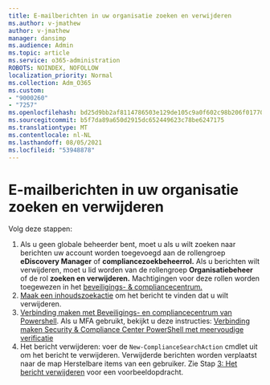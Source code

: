 ```yaml
---
title: E-mailberichten in uw organisatie zoeken en verwijderen
ms.author: v-jmathew
author: v-jmathew
manager: dansimp
ms.audience: Admin
ms.topic: article
ms.service: o365-administration
ROBOTS: NOINDEX, NOFOLLOW
localization_priority: Normal
ms.collection: Adm_O365
ms.custom:
- "9000260"
- "7257"
ms.openlocfilehash: bd25d9bb2af8114786503e129de105c9a0f602c98b206f01770605d1957e3a1b
ms.sourcegitcommit: b5f7da89a650d2915dc652449623c78be6247175
ms.translationtype: MT
ms.contentlocale: nl-NL
ms.lasthandoff: 08/05/2021
ms.locfileid: "53948878"
---
```

# <a name="search-for-and-delete-email-messages-in-your-organization"></a>E-mailberichten in uw organisatie zoeken en verwijderen

Volg deze stappen:

1. Als u geen globale beheerder bent, moet u als u wilt zoeken naar berichten uw account worden toegevoegd aan de rollengroep **eDiscovery Manager** of **compliancezoekbeheerrol.** Als u berichten wilt verwijderen, moet u lid worden van de rollengroep **Organisatiebeheer** of de rol **zoeken en verwijderen.** Machtigingen voor deze rollen worden toegewezen in het [beveiligings- & compliancecentrum.](https://protection.office.com)
2. [Maak een inhoudszoekactie](https://docs.microsoft.com/office365/securitycompliance/content-search) om het bericht te vinden dat u wilt verwijderen.
3. [Verbinding maken met Beveiligings- en compliancecentrum van Powershell](https://docs.microsoft.com/powershell/exchange/office-365-scc/connect-to-scc-powershell/connect-to-scc-powershell). Als u MFA gebruikt, bekijkt u deze instructies: [Verbinding maken Security & Compliance Center PowerShell met meervoudige verificatie](https://docs.microsoft.com/powershell/exchange/office-365-scc/connect-to-scc-powershell/mfa-connect-to-scc-powershell)
4. Het bericht verwijderen: voer de `New-ComplianceSearchAction` cmdlet uit om het bericht te verwijderen. Verwijderde berichten worden verplaatst naar de map Herstelbare items van een gebruiker. Zie Stap [3: Het bericht verwijderen](https://docs.microsoft.com/office365/securitycompliance/search-for-and-delete-messages-in-your-organization) voor een voorbeeldopdracht.
